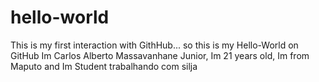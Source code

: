 # hello-world
This is my first interaction with GithHub... so this is my Hello-World on GitHub
Im Carlos Alberto Massavanhane Junior, Im 21 years old, Im from Maputo and Im Student
trabalhando com silja
